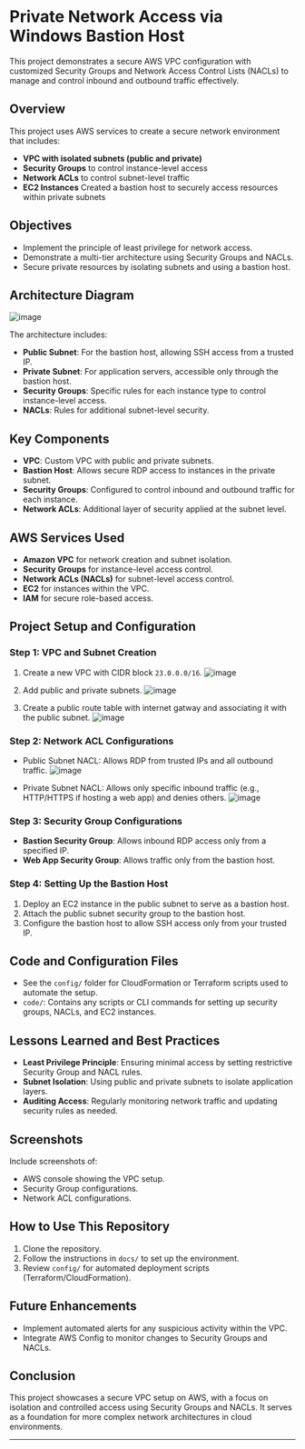 # Private Network Access via Windows Bastion Host

This project demonstrates a secure AWS VPC configuration with customized Security Groups and Network Access Control Lists (NACLs) to manage and control inbound and outbound traffic effectively.

## Overview

This project uses AWS services to create a secure network environment that includes:
- **VPC with isolated subnets (public and private)**
- **Security Groups** to control instance-level access
- **Network ACLs** to control subnet-level traffic
- **EC2 Instances** Created a bastion host to securely access resources within private subnets

## Objectives

- Implement the principle of least privilege for network access.
- Demonstrate a multi-tier architecture using Security Groups and NACLs.
- Secure private resources by isolating subnets and using a bastion host.

## Architecture Diagram
![image](https://github.com/user-attachments/assets/4ca2eb90-1ca8-4d78-b01f-39dbef1e12cd)


The architecture includes:
- **Public Subnet**: For the bastion host, allowing SSH access from a trusted IP.
- **Private Subnet**: For application servers, accessible only through the bastion host.
- **Security Groups**: Specific rules for each instance type to control instance-level access.
- **NACLs**: Rules for additional subnet-level security.

## Key Components

- **VPC**: Custom VPC with public and private subnets.
- **Bastion Host**: Allows secure RDP access to instances in the private subnet.
- **Security Groups**: Configured to control inbound and outbound traffic for each instance.
- **Network ACLs**: Additional layer of security applied at the subnet level.

## AWS Services Used

- **Amazon VPC** for network creation and subnet isolation.
- **Security Groups** for instance-level access control.
- **Network ACLs (NACLs)** for subnet-level access control.
- **EC2** for instances within the VPC.
- **IAM** for secure role-based access.

## Project Setup and Configuration

### Step 1: VPC and Subnet Creation

1. Create a new VPC with CIDR block `23.0.0.0/16`.
   ![image](https://github.com/user-attachments/assets/879ae932-d427-4731-b4d1-46ab391f59f8)

2. Add public and private subnets.
![image](https://github.com/user-attachments/assets/b1bc8a42-f9dd-4971-9821-061bdaaa907c)
3. Create a public route table with internet gatway and associating it with the public subnet.
![image](https://github.com/user-attachments/assets/7d665f64-4d08-4c91-8b42-0a6c77e96d5d)

### Step 2: Network ACL Configurations

- Public Subnet NACL: Allows RDP from trusted IPs and all outbound traffic.
![image](https://github.com/user-attachments/assets/4bd8da43-be20-4885-9df5-5e2ffcf24b5c)

- Private Subnet NACL: Allows only specific inbound traffic (e.g., HTTP/HTTPS if hosting a web app) and denies others.
 ![image](https://github.com/user-attachments/assets/8188b719-2add-4c2a-b6f6-460e576e4def)

### Step 3: Security Group Configurations

- **Bastion Security Group**: Allows inbound RDP access only from a specified IP.
- **Web App Security Group**: Allows traffic only from the bastion host.



### Step 4: Setting Up the Bastion Host

1. Deploy an EC2 instance in the public subnet to serve as a bastion host.
2. Attach the public subnet security group to the bastion host.
3. Configure the bastion host to allow SSH access only from your trusted IP.

## Code and Configuration Files

- See the `config/` folder for CloudFormation or Terraform scripts used to automate the setup.
- `code/`: Contains any scripts or CLI commands for setting up security groups, NACLs, and EC2 instances.

## Lessons Learned and Best Practices

- **Least Privilege Principle**: Ensuring minimal access by setting restrictive Security Group and NACL rules.
- **Subnet Isolation**: Using public and private subnets to isolate application layers.
- **Auditing Access**: Regularly monitoring network traffic and updating security rules as needed.

## Screenshots

Include screenshots of:
- AWS console showing the VPC setup.
- Security Group configurations.
- Network ACL configurations.

## How to Use This Repository

1. Clone the repository.
2. Follow the instructions in `docs/` to set up the environment.
3. Review `config/` for automated deployment scripts (Terraform/CloudFormation).

## Future Enhancements

- Implement automated alerts for any suspicious activity within the VPC.
- Integrate AWS Config to monitor changes to Security Groups and NACLs.

## Conclusion

This project showcases a secure VPC setup on AWS, with a focus on isolation and controlled access using Security Groups and NACLs. It serves as a foundation for more complex network architectures in cloud environments.

---

